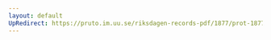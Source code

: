 ```yaml
---
layout: default
UpRedirect: https://pruto.im.uu.se/riksdagen-records-pdf/1877/prot-1877--ak--036/prot-1877--ak--036_022.pdf
---
```

